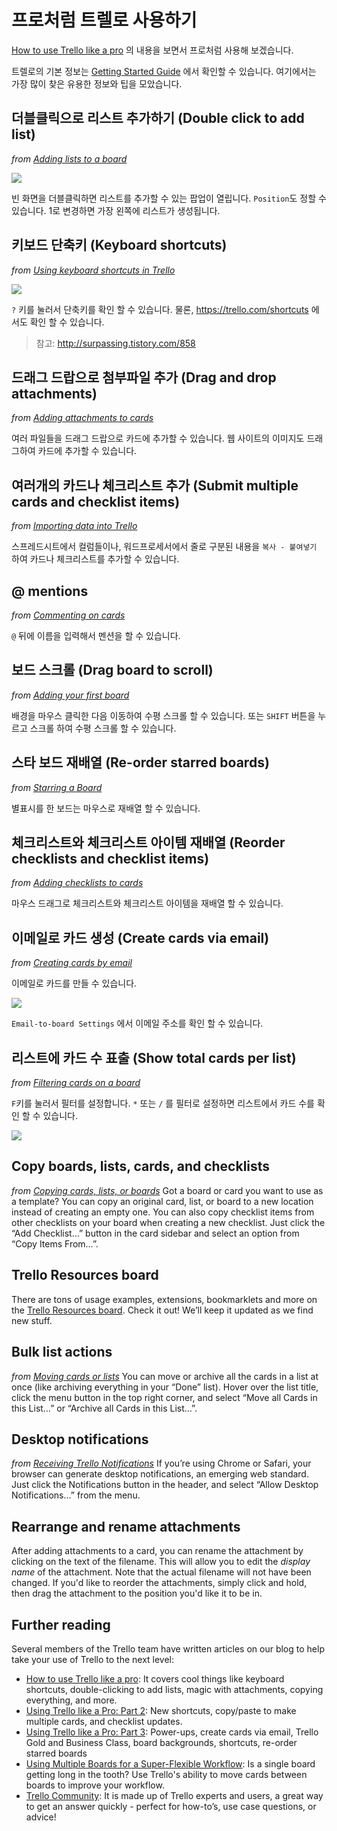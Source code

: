 # 프로처럼 트렐로 사용하기
[How to use Trello like a pro](https://help.trello.com/article/734-how-to-use-trello-like-a-pro) 의 내용을 보면서 프로처럼 사용해 보겠습니다. 

트렐로의 기본 정보는 [Getting Started Guide](https://trello.com/guide) 에서 확인할 수 있습니다.
여기에서는 가장 많이 찾은 유용한 정보와 팁을 모았습니다. 

## 더블클릭으로 리스트 추가하기 (**Double click to add list**)

*from* [*Adding lists to a board*](https://help.trello.com/article/744-adding-lists-to-a-board)

![](https://lh3.googleusercontent.com/-vyC-3Kzniig/WsV0v0PlUtI/AAAAAAAAGKI/8JRH2JFZHgoqnTjSBj8j05VTtyDG-iYvwCHMYCw/s0/StrokesPlus_2018-04-05_09-58-37.png)


빈 화면을 더블클릭하면 리스트를 추가할 수 있는 팝업이 열립니다. 
`Position`도 정할 수 있습니다. 1로 변경하면 가장 왼쪽에 리스트가 생성됩니다. 


## 키보드 단축키 (Keyboard shortcuts)

*from* [*Using keyboard shortcuts in Trello*](https://help.trello.com/article/798-using-keyboard-shortcuts-in-trello)

![](https://lh3.googleusercontent.com/-2Bhbh5LyMpQ/WsV1d_TEu6I/AAAAAAAAGKQ/e3C1hLXypI4vGH-RIIvXq9SVuDIhYi_bACHMYCw/s0/StrokesPlus_2018-04-05_10-01-43.png)


`?` 키를 눌러서 단축키를 확인 할 수 있습니다. 물론, https://trello.com/shortcuts 에서도 확인 할 수 있습니다. 


> 참고: http://surpassing.tistory.com/858


## 드래그 드랍으로 첨부파일 추가 (Drag and drop attachments)

*from* [*Adding attachments to cards*](https://help.trello.com/article/769-adding-attachments-to-cards)

여러 파일들을 드래그 드랍으로 카드에 추가할 수 있습니다. 웹 사이트의 이미지도 드래그하여 카드에 추가할 수 있습니다. 


## 여러개의 카드나 체크리스트 추가 (Submit multiple cards and checklist items)

*from* [*Importing data into Trello*](https://help.trello.com/article/751-importing-data-into-trello)

스프레드시트에서 컬럼들이나, 워드프로세서에서 줄로 구분된 내용을 `복사 - 붙여넣기` 하여 카드나 체크리스트를 추가할 수 있습니다. 


## @ mentions

*from* [*Commenting on cards*](https://help.trello.com/article/765-commenting-on-cards)

`@` 뒤에 이름을 입력해서 멘션을 할 수 있습니다.


## 보드 스크롤 (Drag board to scroll)

*from* [*Adding your first board*](https://help.trello.com/article/719-adding-your-first-board)

배경을 마우스 클릭한 다음 이동하여 수평 스크롤 할 수 있습니다. 또는 `SHIFT` 버튼을 누르고 스크롤 하여 수평 스크롤 할 수 있습니다. 


## 스타 보드 재배열 (Re-order starred boards)

*from* [*Starring a Board*](https://help.trello.com/article/965-starring-a-board)

별표시를 한 보드는 마우스로 재배열 할 수 있습니다. 


## 체크리스트와 체크리스트 아이템 재배열 (Reorder checklists and checklist items)

*from* [*Adding checklists to cards*](https://help.trello.com/article/737-adding-checklists-to-cards)

마우스 드래그로 체크리스트와 체크리스트 아이템을 재배열 할 수 있습니다. 


## 이메일로 카드 생성 (Create cards via email)

*from* [*Creating cards by email*](https://help.trello.com/article/809-creating-cards-by-email)

이메일로 카드를 만들 수 있습니다. 

![](https://d2mxuefqeaa7sj.cloudfront.net/s_6618B497B8CCFD79ABB916FBEBE294EDA1EEFC9BF2F1BF3D80FB873CF3DCFE9D_1522893022766_image.png)


`Email-to-board Settings` 에서 이메일 주소를 확인 할 수 있습니다. 


## 리스트에 카드 수 표출 (Show total cards per list)

*from* [*Filtering cards on a board*](https://help.trello.com/article/787-filtering-cards-on-a-board)

`F`키를 눌러서 필터를 설정합니다. `*` 또는 `/` 를 필터로 설정하면 리스트에서 카드 수를 확인 할 수 있습니다. 

![](https://d2mxuefqeaa7sj.cloudfront.net/s_6618B497B8CCFD79ABB916FBEBE294EDA1EEFC9BF2F1BF3D80FB873CF3DCFE9D_1522893256191_image.png)



## Copy boards, lists, cards, and checklists

*from* [*Copying cards, lists, or boards*](https://help.trello.com/article/802-copying-cards-lists-or-boards)
Got a board or card you want to use as a template? You can copy an original card, list, or board to a new location instead of creating an empty one. You can also copy checklist items from other checklists on your board when creating a new checklist. Just click the “Add Checklist…” button in the card sidebar and select an option from “Copy Items From…”.


## Trello Resources board

There are tons of usage examples, extensions, bookmarklets and more on the [Trello Resources board](https://trello.com/b/nPNSBZjB/trello-resources). Check it out! We’ll keep it updated as we find new stuff.


## Bulk list actions

*from* [*Moving cards or lists*](https://help.trello.com/article/806-moving-cards-or-lists)
You can move or archive all the cards in a list at once (like archiving everything in your “Done” list). Hover over the list title, click the menu button in the top right corner, and select “Move all Cards in this List…” or “Archive all Cards in this List…”.


## Desktop notifications

*from* [*Receiving Trello Notifications*](https://help.trello.com/article/793-receiving-trello-notifications)
If you’re using Chrome or Safari, your browser can generate desktop notifications, an emerging web standard. Just click the Notifications button in the header, and select “Allow Desktop Notifications…” from the menu.


## Rearrange and rename attachments

After adding attachments to a card, you can rename the attachment by clicking on the text of the filename. This will allow you to edit the *display name* of the attachment. Note that the actual filename will not have been changed.
If you'd like to reorder the attachments, simply click and hold, then drag the attachment to the position you'd like it to be in.



## Further reading

Several members of the Trello team have written articles on our blog to help take your use of Trello to the next level:

- [How to use Trello like a pro](http://blog.trello.com/how-to-use-trello-like-a-pro/): It covers cool things like keyboard shortcuts, double-clicking to add lists, magic with attachments, copying everything, and more.
- [Using Trello like a Pro: Part 2](http://blog.trello.com/using-trello-like-a-pro-part-2/): New shortcuts, copy/paste to make multiple cards, and checklist updates.
- [Using Trello like a Pro: Part 3](http://blog.trello.com/using-trello-like-a-pro-part-3/): Power-ups, create cards via email, Trello Gold and Business Class, board backgrounds, shortcuts, re-order starred boards
- [Using Multiple Boards for a Super-Flexible Workflow](http://blog.trello.com/using-multiple-boards-for-a-super-flexible-workflow/): Is a single board getting long in the tooth? Use Trello's ability to move cards between boards to improve your workflow.
- [Trello Community](https://community.atlassian.com/trello): It is made up of Trello experts and users, a great way to get an answer quickly - perfect for how-to’s, use case questions, or advice!

